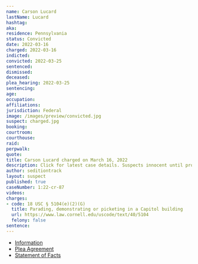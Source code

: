 ```yaml
---
name: Carson Lucard
lastName: Lucard
hashtag:
aka:
residence: Pennsylvania
status: Convicted
date: 2022-03-16
charged: 2022-03-16
indicted:
convicted: 2022-03-25
sentenced:
dismissed:
deceased:
plea_hearing: 2022-03-25
sentencing:
age:
occupation:
affiliations:
jurisdiction: Federal
image: /images/preview/convicted.jpg
suspect: charged.jpg
booking:
courtroom:
courthouse:
raid:
perpwalk:
quote:
title: Carson Lucard charged on March 16, 2022
description: Click for latest case details. Suspects innocent until proven guilty.
author: seditiontrack
layout: suspect
published: true
caseNumber: 1:22-cr-87
videos:
charges:
- code: 18 USC § 5104(e)(2)(G)
  title: Parading, demonstrating or picketing in a Capitol building
  url: https://www.law.cornell.edu/uscode/text/40/5104
  felony: false
sentence:
---
```

- [Information](https://www.justice.gov/usao-dc/case-multi-defendant/file/1487166/download)
- [Plea Agreement](https://www.justice.gov/usao-dc/case-multi-defendant/file/1487171/download)
- [Statement of Facts](https://www.justice.gov/usao-dc/case-multi-defendant/file/1487176/download)
